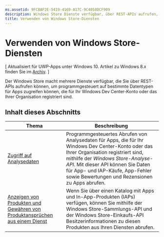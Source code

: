 ```yaml
---
ms.assetid: 9FCBAF2E-5419-4169-A17C-9C4058DCF909
description: Windows Store Dienste verfügbar, über REST-APIs aufrufen, programmgesteuert auf Datentypen zugreifen für Windows Dev Center-Konto oder Organisation registriert
title: Verwenden von Windows Store-Diensten
---
```


# Verwenden von Windows Store-Diensten


\[ Aktualisiert für UWP-Apps unter Windows 10. Artikel zu Windows 8.x finden Sie im [Archiv](http://go.microsoft.com/fwlink/p/?linkid=619132). \]

Der Windows Store macht mehrere Dienste verfügbar, die Sie über REST-APIs aufrufen können, um programmgesteuert auf bestimmte Datentypen für Apps zugreifen können, die für Ihr Windows Dev Center-Konto oder das Ihrer Organisation registriert sind.

## Inhalt dieses Abschnitts


| Thema                                                                                                       | Beschreibung                 |
|-------------------------------------------------------------------------------------------------------------|-----------------------------|
| [Zugriff auf Analysedaten](access-analytics-data-using-windows-store-services.md) | Programmgesteuertes Abrufen von Analysedaten für Apps, die für Ihr Windows Dev Center-Konto oder das Ihrer Organisation registriert sind, mithilfe der <em>Windows Store-Analyse-API</em>. Mit dieser API können Sie Daten für App- und IAP-Käufe, App-Fehler sowie Bewertungen und Rezensionen zu Apps abrufen. |
| [Anzeigen von Produkten und Gewähren von Produktansprüchen aus einem Dienst](view-and-grant-products-from-a-service.md)  | Wenn Sie über einen Katalog mit Apps und In-App-Produkten (IAPs) verfügen, können Sie mithilfe der Windows Store-Sammlungs-API und der Windows Store-Einkaufs-API Besitzerinformationen zu diesen Produkten aus Ihren Diensten abrufen.  |



 

 

 


<!--HONumber=Mar16_HO1-->


